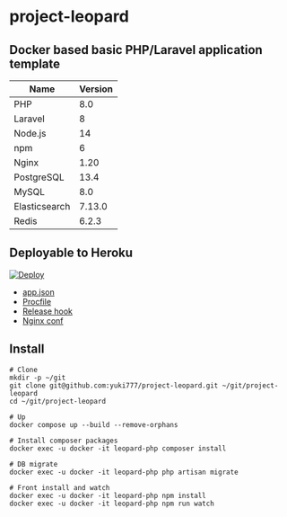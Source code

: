 # project-leopard

## Docker based basic PHP/Laravel application template

| Name          | Version   |
| -----         | --------- |
| PHP           | 8.0       |
| Laravel       | 8         |
| Node.js       | 14        |
| npm           | 6         |
| Nginx         | 1.20      |
| PostgreSQL    | 13.4      |
| MySQL         | 8.0       |
| Elasticsearch | 7.13.0    |
| Redis         | 6.2.3     |

## Deployable to Heroku

<a href="https://heroku.com/deploy?template=https://github.com/yuki777/project-leopard">
<img src="https://www.herokucdn.com/deploy/button.svg" alt="Deploy">
</a>

- [app.json](app.json)
- [Procfile](Procfile)
- [Release hook](heroku/release-hook.bash)
- [Nginx conf](heroku/nginx.conf)

## Install

```
# Clone
mkdir -p ~/git
git clone git@github.com:yuki777/project-leopard.git ~/git/project-leopard
cd ~/git/project-leopard

# Up
docker compose up --build --remove-orphans

# Install composer packages
docker exec -u docker -it leopard-php composer install

# DB migrate
docker exec -u docker -it leopard-php php artisan migrate

# Front install and watch
docker exec -u docker -it leopard-php npm install
docker exec -u docker -it leopard-php npm run watch
```
